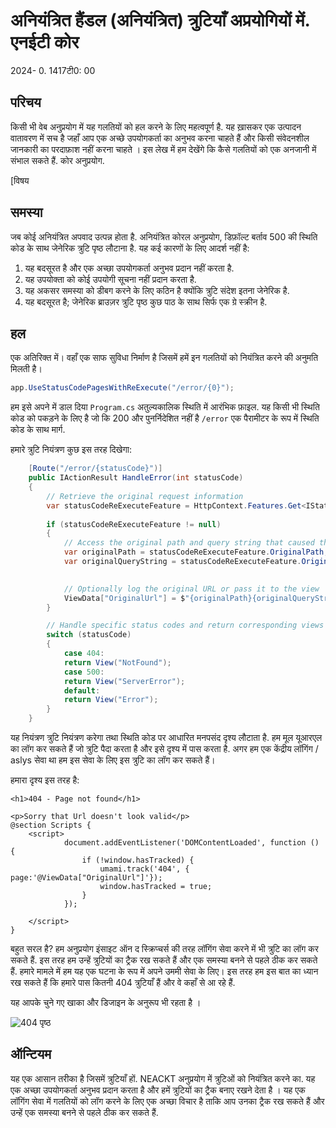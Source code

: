 # अनियंत्रित हैंडल (अनियंत्रित) त्रुटियाँ अप्रयोगियों में. एनईटी कोर

<!--category-- ASP.NET, Umami -->
<datetime class="hidden">2024- 0. 1417टी0: 00</datetime>

## परिचय

किसी भी वेब अनुप्रयोग में यह गलतियों को हल करने के लिए महत्वपूर्ण है. यह ख़ासकर एक उत्पादन वातावरण में सच है जहाँ आप एक अच्छे उपयोगकर्ता का अनुभव करना चाहते हैं और किसी संवेदनशील जानकारी का परदाफ़ाश नहीं करना चाहते । इस लेख में हम देखेंगे कि कैसे गलतियों को एक अनजानी में संभाल सकते हैं. कोर अनुप्रयोग.

[विषय

## समस्या

जब कोई अनियंत्रित अपवाद उत्पन्न होता है. अनियंत्रित कोरल अनुप्रयोग, डिफ़ॉल्ट बर्ताव 500 की स्थिति कोड के साथ जेनेरिक त्रुटि पृष्ठ लौटाना है. यह कई कारणों के लिए आदर्श नहीं है:

1. यह बदसूरत है और एक अच्छा उपयोगकर्ता अनुभव प्रदान नहीं करता है.
2. यह उपयोक्ता को कोई उपयोगी सूचना नहीं प्रदान करता है.
3. यह अकसर समस्या को डीबग करने के लिए कठिन है क्योंकि त्रुटि संदेश इतना जेनेरिक है.
4. यह बदसूरत है; जेनेरिक ब्राउज़र त्रुटि पृष्ठ कुछ पाठ के साथ सिर्फ एक ग्रे स्क्रीन है.

## हल

एक अतिरिक्त में। वहाँ एक साफ सुविधा निर्माण है जिसमें हमें इन गलतियों को नियंत्रित करने की अनुमति मिलती है।

```csharp
app.UseStatusCodePagesWithReExecute("/error/{0}");
```

हम इसे अपने में डाल दिया `Program.cs` अतुल्यकालिक स्थिति में आरंभिक फ़ाइल. यह किसी भी स्थिति कोड को पकड़ने के लिए है जो कि 200 और पुनर्निदेशित नहीं है `/error` एक पैरामीटर के रूप में स्थिति कोड के साथ मार्ग.

हमारे त्रुटि नियंत्रण कुछ इस तरह दिखेगा:

```csharp
    [Route("/error/{statusCode}")]
    public IActionResult HandleError(int statusCode)
    {
        // Retrieve the original request information
        var statusCodeReExecuteFeature = HttpContext.Features.Get<IStatusCodeReExecuteFeature>();
        
        if (statusCodeReExecuteFeature != null)
        {
            // Access the original path and query string that caused the error
            var originalPath = statusCodeReExecuteFeature.OriginalPath;
            var originalQueryString = statusCodeReExecuteFeature.OriginalQueryString;

            
            // Optionally log the original URL or pass it to the view
            ViewData["OriginalUrl"] = $"{originalPath}{originalQueryString}";
        }

        // Handle specific status codes and return corresponding views
        switch (statusCode)
        {
            case 404:
            return View("NotFound");
            case 500:
            return View("ServerError");
            default:
            return View("Error");
        }
    }
```

यह नियंत्रण त्रुटि नियंत्रण करेगा तथा स्थिति कोड पर आधारित मनपसंद दृश्य लौटाता है. हम मूल यूआरएल का लॉग कर सकते हैं जो त्रुटि पैदा करता है और इसे दृश्य में पास करता है.
अगर हम एक केंद्रीय लॉगिंग / aslys सेवा था हम इस सेवा के लिए इस त्रुटि का लॉग कर सकते हैं।

हमारा दृश्य इस तरह है:

```razor
<h1>404 - Page not found</h1>

<p>Sorry that Url doesn't look valid</p>
@section Scripts {
    <script>
            document.addEventListener('DOMContentLoaded', function () {
                if (!window.hasTracked) {
                    umami.track('404', { page:'@ViewData["OriginalUrl"]'});
                    window.hasTracked = true;
                }
            });

    </script>
}
```

बहुत सरल है? हम अनुप्रयोग इंसाइट ऑन द स्क्रिप्चर्स की तरह लॉगिंग सेवा करने में भी त्रुटि का लॉग कर सकते हैं. इस तरह हम उन्हें त्रुटियों का ट्रैक रख सकते हैं और एक समस्या बनने से पहले ठीक कर सकते हैं.
हमारे मामले में हम यह एक घटना के रूप में अपने उममी सेवा के लिए। इस तरह हम इस बात का ध्यान रख सकते हैं कि हमारे पास कितनी 404 त्रुटियाँ हैं और वे कहाँ से आ रहे हैं.

यह आपके चुने गए खाका और डिजाइन के अनुरूप भी रहता है ।

![404 पृष्ठ](new404.png)

## ऑन्टियम

यह एक आसान तरीका है जिसमें त्रुटियाँ हों. NEACKT अनुप्रयोग में त्रुटिओं को नियंत्रित करने का. यह एक अच्छा उपयोगकर्ता अनुभव प्रदान करता है और हमें त्रुटियों का ट्रैक बनाए रखने देता है । यह एक लॉगिंग सेवा में गलतियों को लॉग करने के लिए एक अच्छा विचार है ताकि आप उनका ट्रैक रख सकते हैं और उन्हें एक समस्या बनने से पहले ठीक कर सकते हैं.


